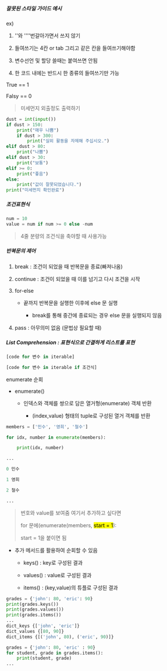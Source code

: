 ##### 잘못된 스타일 가이드 예시

ex)

1. ''와 ''''번갈아가면서 쓰지 않기

2. 들여쓰기는 4칸 or tab 그리고 같은 칸을 들여쓰기해야함

3. 변수선언 및 할당 쓸때는 붙여쓰면 안됨

4. 한 코드 내에는 반드시 한 종류의 들여쓰기만 가능

True == 1

Falsy == 0

> 미세먼지 외출정도 출력하기

```python
dust = int(input())
if dust > 150:
    print("매우 나쁨")
    if dust > 300:
        print("실외 활동을 자제해 주십시오.")
elif dust > 80:
    print("나쁨")
elif dust > 30:
    print("보통")
elif >= 0:
    print("좋음")
else:
    print("값이 잘못되었습니다.")
print("미세먼지 확인완료")
```

##### 조건표현식

```python
num = 10
value = num if num >= 0 else -num
```

> 4줄 분량의 조건식을 축야할 때 사용가능

##### 반복문의 제어

1. break : 조건이 되었을 때 반복문을 종료(빠져나옴)

2. continue : 조건이 되었을 때 이를 넘기고 다시 조건을 시작

3. for-else
   
   - 끝까지 반복문을 실행한 이후에 else 문 실행
     
     - break를 통해 중간에 종료되는 경우 else 문을 실행되지 않음

4. pass : 아무의미 없음 (문법상 필요할 때)

##### List Comprehension : 표현식으로 간결하게 리스트를 표현

```python
[code for 변수 in iterable]

[code for 변수 in iterable if 조건식]
```

enumerate 순회

- enumerate()
  
  - 인덱스와 객체를 쌍으로 담은 열거형(enumerate) 객체 반환
    
    - (index,value) 형태의 tuple로 구성된 열거 객체를 반환

```python
members = ['민수', '영희', '철수']

for idx, number in enumerate(members):

    print(idx, number)

...

0 민수

1 영희

2 철수

...
```

> 번호와 value를 보여줌 여기서 추가하고 싶다면 
> 
> for 문에(enumerate(members, <mark>start = 1</mark>):
> 
> start = 1을 붙이면 됨

- 추가 메서드를 활용하여 순회할 수 있음
  
  - keys() : key로 구성된 결과
  
  - values() : value로 구성된 결과
  
  - items() : (key,value)의 튜플로 구성된 결과

```python
grades = {'john': 80, 'eric': 90}
print(grades.keys())
print(grades.values())
print(grades.items())
...
dict_keys {['john', 'eric']}
dict_values {[80, 90]}
dict_items {[('john', 80), ('eric', 90)]}
```

```python
grades = {'john': 80, 'eric' : 90}
for student, grade in grades.items():
    print(student, grade)
...
```

